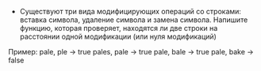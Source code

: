 - Существуют три вида модифицирующих операций со строками: вставка символа, удаление символа и замена символа. Напишите функцию, которая проверяет, находятся ли две строки на расстоянии одной модификации (или нуля модификаций)

 Пример:
 pale,  ple  -> true
 pales, pale -> true
 pale,  bale -> true
 pale,  bake -> false